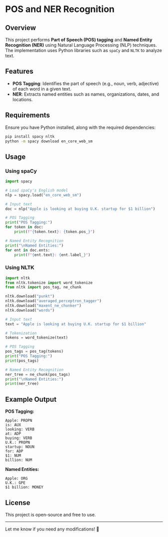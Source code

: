 # POS and NER Recognition

## Overview
This project performs **Part of Speech (POS) tagging** and **Named Entity Recognition (NER)** using Natural Language Processing (NLP) techniques. The implementation uses Python libraries such as `spaCy` and `NLTK` to analyze text.

## Features
- **POS Tagging**: Identifies the part of speech (e.g., noun, verb, adjective) of each word in a given text.
- **NER**: Extracts named entities such as names, organizations, dates, and locations.

## Requirements
Ensure you have Python installed, along with the required dependencies:
```sh
pip install spacy nltk
python -m spacy download en_core_web_sm
```

## Usage
### **Using spaCy**
```python
import spacy

# Load spaCy's English model
nlp = spacy.load("en_core_web_sm")

# Input text
doc = nlp("Apple is looking at buying U.K. startup for $1 billion")

# POS Tagging
print("POS Tagging:")
for token in doc:
    print(f"{token.text}: {token.pos_}")

# Named Entity Recognition
print("\nNamed Entities:")
for ent in doc.ents:
    print(f"{ent.text}: {ent.label_}")
```

### **Using NLTK**
```python
import nltk
from nltk.tokenize import word_tokenize
from nltk import pos_tag, ne_chunk

nltk.download("punkt")
nltk.download("averaged_perceptron_tagger")
nltk.download("maxent_ne_chunker")
nltk.download("words")

# Input text
text = "Apple is looking at buying U.K. startup for $1 billion"

# Tokenization
tokens = word_tokenize(text)

# POS Tagging
pos_tags = pos_tag(tokens)
print("POS Tagging:")
print(pos_tags)

# Named Entity Recognition
ner_tree = ne_chunk(pos_tags)
print("\nNamed Entities:")
print(ner_tree)
```

## Example Output
**POS Tagging:**
```
Apple: PROPN
is: AUX
looking: VERB
at: ADP
buying: VERB
U.K.: PROPN
startup: NOUN
for: ADP
$1: NUM
billion: NUM
```

**Named Entities:**
```
Apple: ORG
U.K.: GPE
$1 billion: MONEY
```

## License
This project is open-source and free to use.

---
Let me know if you need any modifications! 🚀

